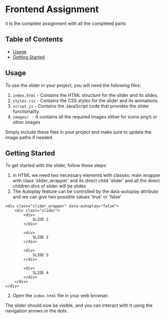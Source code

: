 # Frontend Assignment
it is the complete assignment with all the completed parts
## Table of Contents
- [Usage](#usage)
- [Getting Started](#getting-started)

## Usage

To use the slider in your project, you will need the following files:

1. `index.html` - Contains the HTML structure for the slider and its slides.
2. `styles.css` - Contains the CSS styles for the slider and its animations.
3. `script.js` - Contains the JavaScript code that provides the slider functionality.
4. `images/ ` - It contains all the required images either for icons png’s or other images

Simply include these files in your project and make sure to update the image paths if needed.

## Getting Started

To get started with the slider, follow these steps:

1. in HTML we need two necessary elements with classes: main wrapper with class 'slider_wrapper' and its direct child 'slider' and all the direct children divs of slider will be slides 
2. The Autoplay feature can be  controlled by the data-autoplay attribute and we can give two possible values 'true' or 'false' 

```
<div class="slider_wrapper" data-autoplay="false">
    <div class="slider">
        <div>
            SLIDE 2
        </div>

        <div>
            SLIDE 2
        </div>

        <div>
            SLIDE 3
        </div>
        
        <div>
            SLIDE 4
        </div>
    </div>
</div>

```
2. Open the `index.html` file in your web browser.

The slider should now be visible, and you can interact with it using the navigation arrows or the dots.

